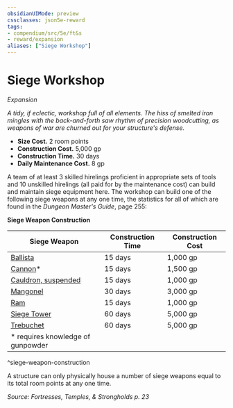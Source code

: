 ```yaml
---
obsidianUIMode: preview
cssclasses: json5e-reward
tags:
- compendium/src/5e/ft&s
- reward/expansion
aliases: ["Siege Workshop"]
---
```

# Siege Workshop
*Expansion*  

*A tidy, if eclectic, workshop full of all elements. The hiss of smelted iron mingles with the back-and-forth saw rhythm of precision woodcutting, as weapons of war are churned out for your structure's defense.*

- **Size Cost.** 2 room points  
- **Construction Cost.** 5,000 gp  
- **Construction Time.** 30 days  
- **Daily Maintenance Cost.** 8 gp  

A team of at least 3 skilled hirelings proficient in appropriate sets of tools and 10 unskilled hirelings (all paid for by the maintenance cost) can build and maintain siege equipment here. The workshop can build one of the following siege weapons at any one time, the statistics for all of which are found in the *Dungeon Master's Guide*, page 255:

**Siege Weapon Construction**

| Siege Weapon | Construction Time | Construction Cost |
|--------------|-------------------|-------------------|
| [Ballista](2-Mechanics/CLI/objects/ballista.md) | 15 days | 1,000 gp |
| [Cannon](2-Mechanics/CLI/objects/cannon.md)* | 15 days | 1,500 gp |
| [Cauldron, suspended](2-Mechanics/CLI/objects/suspended-cauldron.md) | 15 days | 1,000 gp |
| [Mangonel](2-Mechanics/CLI/objects/mangonel.md) | 30 days | 3,000 gp |
| [Ram](2-Mechanics/CLI/objects/ram.md) | 15 days | 1,000 gp |
| [Siege Tower](2-Mechanics/CLI/objects/siege-tower.md) | 60 days | 5,000 gp |
| [Trebuchet](2-Mechanics/CLI/objects/trebuchet.md) | 60 days | 5,000 gp |
| * requires knowledge of gunpowder |  |  |
^siege-weapon-construction

A structure can only physically house a number of siege weapons equal to its total room points at any one time.

*Source: Fortresses, Temples, & Strongholds p. 23*
